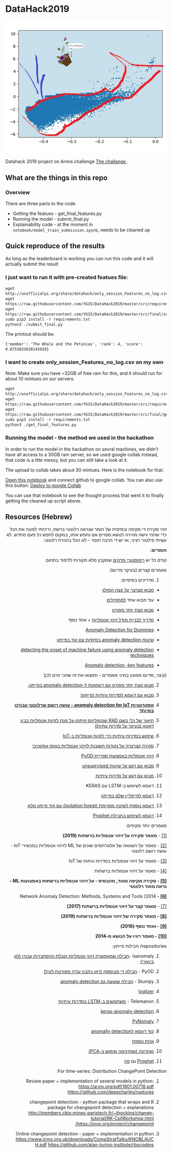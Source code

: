# DataHack2019

![alt text][logo]

[logo]: https://github.com/YG15/DataHack2019/raw/master/media/logo.png "Logo"


Datahack 2019 project on Armis challenge
[The challange ](https://github.com/armis-security/DataHack2019).


## What are the things in this repo

### Overview
There are three parts to the code.
* Getting the featues - get_final_features.py
* Running the model - submit_final.py
* Explainability code - at the moment in ``notebook/model_train_submission.ipynb``, needs to be cleaned up
 
 
 ## Quick reproduce of the results
 As long as the leaderboard is working you can run this code and it will actually submit the result
 
 ### I just want to run it with pre-created featues file:
```
wget http://unofficialpi.org/share/datahack/only_session_Features_no_log.csv
wget https://raw.githubusercontent.com/YG15/DataHack2019/master/src/requirements.txt
wget https://raw.githubusercontent.com/YG15/DataHack2019/master/src/final/submit_final.py
sudo pip3 install -r requirements.txt
python3 ./submit_final.py
```

The printout should be:

```
{'member': 'The Whale and the Petunias', 'rank': 4, 'score': 0.8753833638145928}
```

 ### I want to create only_session_Features_no_log.csv on my own
 
 Note: Make sure you have ~32GB of free ram for this, and it should run for about 10 mintues on our servers.

```
wget http://unofficialpi.org/share/datahack/only_session_Features_no_log.csv
wget https://raw.githubusercontent.com/YG15/DataHack2019/master/src/requirements.txt
wget https://raw.githubusercontent.com/YG15/DataHack2019/master/src/final/get_final_features.py
sudo pip3 install -r requirements.txt
python3 ./get_final_features.py
```

 
 ### Running the model - the method we used in the hackathon
 
In order to run the model in the hackathon on sevral machines, we didn't have all access to a 30GB ram server, so we used google collab instead, that code is a litte messy, but you can still take a look at it. 

The upload to collab takes about 30 mintues. Here is the notebook for that:

[Open this notebook](https://github.com/YG15/DataHack2019/blob/master/src/notebook/The_whale_and_the_petunias_pipeline.ipynb) and connect github to google collab. You can also use this button: [Deploy to google Collab](https://colab.research.google.com/github/YG15/DataHack2019/blob/master/The_whale_and_the_petunias_pipeline.ipynb)
 

You can use that notebook to see the thought process that went it to finally getting the cleaned up script above.


## Resources (Hebrew)

<div dir="rtl">

זוהי סקירה די מקיפה ובסיסית של חומר שנראה רלוונטי ברשת, וריכזתי למטה את הכל כדי שתהי גישה מהירה לנושא מסויים אם נחפש אותו, במקום לחפש כל פעם מחדש. לא עשיתי פילטור רציני, אז יש די הרבה חומר - לא הכל בהכרח רלוונטי.

**חומרים:**

  

קודם כל יש  [ריפוסטורי מדהים](https://github.com/yzhao062/anomaly-detection-resources)  שמקבץ מלא מקורות ללימוד בתחום

  

מאמרים קצרים (בעיקר מדיום):

1. מדריכים בסיסיים:

- [מבוא קצרצר על קצה המזלג](https://towardsdatascience.com/5-ways-to-detect-outliers-that-every-data-scientist-should-know-python-code-70a54335a623)

- עוד מבוא אחד  [למתחילים](https://medium.com/@swethalakshmanan14/outlier-detection-and-treatment-a-beginners-guide-c44af0699754)

-  [מבוא קצת יותר מפורט](https://blog.floydhub.com/introduction-to-anomaly-detection-in-python/)

-  [מדריך לבניית מודל זיהוי אנומליות](https://towardsdatascience.com/wondering-how-to-build-an-anomaly-detection-model-87d28e50309) + אחד נוסף

- [Anomaly Detection for Dummies](https://towardsdatascience.com/anomaly-detection-for-dummies-15f148e559c1)

- [שיטות anomaly detection בסיסיות עם קוד בפייתון](https://machinelearningmedium.com/2018/05/02/anomaly-detection/)

- [detecting the onset of machine failure using anomaly detection techniques](https://towardsdatascience.com/detecting-the-onset-of-machine-failure-using-anomaly-detection-techniques-d2f7a11eb809)

-  [Anomaly detection -key features](https://towardsdatascience.com/anomaly-detection-def662294a4e)

(קיצר, מדיום מפוצץ במיני מאמרים - תמצאו את זה שהכי זורם לכן)

2.  [מבוא קצת יותר מפורט עם דוגמאות ל-anomaly detection בפייתון.](https://medium.com/learningdatascience/anomaly-detection-techniques-in-python-50f650c75aaf)

3.  [מבוא עם דוגמא לסדרות עיתיות (פייתון)](https://www.datascience.com/blog/python-anomaly-detection)

4. **[אסטרטגיות anomaly detection for IoT - עושה רושם שרלוונטי עבורנו במיוחד](https://medium.com/analytics-vidhya/anomaly-detection-strategies-for-iot-sensors-6281e84263df)**

5.  [תיאור של כלי בשם RAD שנטפליקס פיתחו על מנת לזהות אנומליות בביג דאטא (בעיקר על סדרות עתיות)](https://medium.com/netflix-techblog/rad-outlier-detection-on-big-data-d6b0494371cc)

6.  [שימוש בסדרות עיתיות כדי לזהות אנומליות ב-IoT](https://www.infoworld.com/article/3386398/how-to-model-time-series-anomaly-detection-for-iot.html)

7. [סקירה קצרצרה על נקודות חשובות לזיהוי אנומליות באופן אפקטיבי](https://www.sans.org/reading-room/whitepapers/hackers/keys-effective-anomaly-detection-37362)  

8.  [זיהוי אנומליות באמצעות ספריית PyOD](https://www.analyticsvidhya.com/blog/2019/02/outlier-detection-python-pyod/)

9.  [מבוא עם דגש על שיטות unsuprvised](https://towardsdatascience.com/unsupervised-machine-learning-approaches-for-outlier-detection-in-time-series-using-python-5759c6394e19)

10.  [מבוא עם דגש על סדרות עיתיות](https://towardsdatascience.com/anomaly-detection-with-time-series-forecasting-c34c6d04b24a)

11. דוגמא לשימוש ב-LSTM עם KERAS

12. [דוגמא לפייפליין שלם בפייתון](https://towardsdatascience.com/machine-learning-for-anomaly-detection-and-condition-monitoring-d4614e7de770)

13.  [דוגמא נוספת לשיטה מסויימת (isolation forest) עם קוד פייתון מלא](https://towardsdatascience.com/anomaly-detection-with-isolation-forest-visualization-23cd75c281e2)

14.  [דוגמא לשימוש בחבילת Prophet](https://towardsdatascience.com/anomaly-detection-time-series-4c661f6f165f)

  

מאמרים יותר מקיפים:

[[1]](https://reader.elsevier.com/reader/sd/pii/S1084804518303886?token=E487F890EF35669B972D34D625B259C0E2EBA55F5222C884E67920E114003B19432090EDAB5D0FBD87556E3D3B555760)  -  **מאמר סקירה על זיהוי אנומליות ברשתות (2019)**

[[2]](https://reader.elsevier.com/reader/sd/pii/S2542660519300241?token=186DBEB26DE44F232978FCE689E29BFCD1CD47A0D6F9A07E14350BC9CDA9B52061B0F87916D2C8A237DD3466840F72B9)  - מאמר על השוואה של אלגורתמים שונים של ML לזיהוי אנומליות במכשירי IoT -עושה רושם רלוונטי

[[3]](https://arxiv.org/ftp/arxiv/papers/1812/1812.00890.pdf)  - מאמר על זיהוי אנומליות בסדרות עיתות של IoT

[[4]](https://arxiv.org/pdf/1901.00402.pdf)  - מאמר על זיהוי אנומליות ברשתות

**[[5]](https://www.researchgate.net/publication/328512658_Anomaly_Detection_in_Networks_Using_Machine_Learning) - סקירה מקיפה מאוד, מהבסיס - על זיהוי אנומליות ברשתות באמצועות ML - נראה מאוד רלוונטי**

**[[6]](http://www.nr2.ufpr.br/~jefferson/pdf/Network_Anomaly_Detection-Methods,_Systems_and_Tools.pdf) -** Network Anomaly Detection: Methods, Systems and Tools (2014

[[7]](https://www.net.in.tum.de/fileadmin/TUM/NET/NET-2017-09-1/NET-2017-09-1_08.pdf)  -  **מאמר קצר על זיהוי אנומליות ברשתות (2017)**

**[[8]](https://link.springer.com/epdf/10.1007/s11235-018-0475-8?author_access_token=-Mo8L2_IB69bLeCC5izR0Pe4RwlQNchNByi7wbcMAY6MQgG9ACzpwohgZsgeuKIPkNcWAwxuBZhoCM9P0hO4R9it1IoP18q09E0jr4QQBTqRE1F1USUDmlxWhtVZuZ6NzgEAY2XRpq8XXPCxZJi_zg%3D%3D) - מאמר סקירה של זיהוי אנומליות ברשתות (2019)**

**[[9]](https://reader.elsevier.com/reader/sd/pii/S1084804515002891?token=E8293736D6FE7BC1DB6BD31192E196A4D13AC840BAD547A672908AA14D90BBA3BCCD8A1ECA74C01F3B581F640D4B9F26)  - ואחד נוסף (2016)**

**[[10]](https://pdfs.semanticscholar.org/f2a9/44c139038253e5a637bba6df2a1cc8985490.pdf?_ga=2.141194418.1019956858.1566806595-1250107886.1566806595)  - מאמר רוויו על הנושא מ-2014**

  

repositories/ חבילות פייתון:

1. lsanomaly -[חבילה שמאפשרת זיהוי אנומליות וקבלת ההסתברות עבורן (לא בינארי)](https://pypi.org/project/lsanomaly/)

2. PyOD - [חבילה די מבוססת (ראו כתבה עליה מפורטת לעיל)](https://pypi.org/project/pyod/)

3. Stumpy -  [חבילה שעושה גם anomaly detection](https://pypi.org/project/stumpy/)

4.  [loglizer](https://github.com/logpai/loglizer)

5. Telemanon -  [משתמשים ב-LSTM בסדרות עיתיות](https://github.com/khundman/telemanom)

6. [keras-anomaly-detection](https://github.com/chen0040/keras-anomaly-detection)

7. [PyNomaly](https://github.com/vc1492a/PyNomaly)

8.  [קוד דוגמא לanomally detection](https://github.com/shubhomoydas/ad_examples)

9.  [אחת נוספת](https://github.com/bozbil/Anomaly-Detection-in-Networks-Using-Machine-Learning)

10. [ואחרונה (שמדגימה שימוש ב-PCA)](https://github.com/andrewenoble/net-detect)

11.  [Prophet](https://github.com/facebook/prophet) גם  [פה](https://facebook.github.io/prophet/)

<div>
  For time-series: Distribution ChangePoint Detection:
  
  1. Review paper + implementation of several models in python:
  https://arxiv.org/pdf/1801.00718.pdf
  https://github.com/deepcharles/ruptures
  
  2. changepoint detectioin - python package that wraps and R package for changepoint detection + explanations
  http://members.cbio.mines-paristech.fr/~thocking/change-tutorial/RK-CptWorkshop.html
  https://pypi.org/project/changepoint/
  
  3. Online changepoint detection - paper + implementation in python
  https://www.icms.org.uk/downloads/CompStratTalks/KNOBLAUCH.pdf
  https://github.com/alan-turing-institute/rbocpdms
